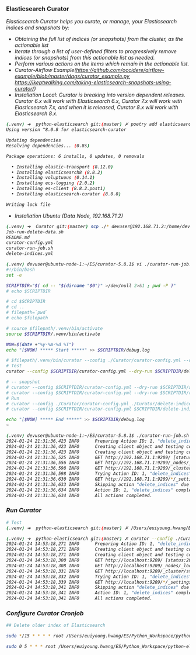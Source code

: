 
### Elasticsearch Curator

<i>Elasticsearch Curator helps you curate, or manage, your Elasticsearch indices and snapshots by:
- Obtaining the full list of indices (or snapshots) from the cluster, as the actionable list
- Iterate through a list of user-defined filters to progressively remove indices (or snapshots) from this actionable list as needed.
- Perform various actions on the items which remain in the actionable list.
- Curator-Airflow Example(<i>https://github.com/occidere/airflow-example/blob/master/dags/curator_example.py, https://ikeptwalking.com/taking-elasticsearch-snapshots-using-curator/</i>)
- Installation Local: Curator is breaking into version dependent releases. Curator 6.x will work with Elasticsearch 6.x, Curator 7.x will work with Elasticsearch 7.x, and when it is released, Curator 8.x will work with Elasticsearch 8.x.
```bash
(.venv) ➜  python-elasticsearch git:(master) ✗ poetry add elasticsearch-curator       
Using version ^8.0.8 for elasticsearch-curator

Updating dependencies
Resolving dependencies... (0.8s)

Package operations: 6 installs, 0 updates, 0 removals

  • Installing elastic-transport (8.12.0)
  • Installing elasticsearch8 (8.8.2)
  • Installing voluptuous (0.14.1)
  • Installing ecs-logging (2.0.2)
  • Installing es-client (8.8.2.post1)
  • Installing elasticsearch-curator (8.0.8)

Writing lock file
```

- Installation Ubuntu (Data Node, 192.168.71.2)
```bash
(.venv) ➜  Curator git:(master) scp ./* devuser@192.168.71.2:/home/devuser/ES/curator-5.8.1
Job-run-delete-data.sh                                                                                                                   100%  362   307.7KB/s   00:00    
README.md                                                                                                                                100% 3400     5.7MB/s   00:00    
curator-config.yml                                                                                                                       100%  531   432.9KB/s   00:00    
curator-run-job.sh                                                                                                                       100%  386   465.4KB/s   00:00    
delete-indices.yml  

(.venv) devuser@ubuntu-node-1:~/ES/curator-5.8.1$ vi ./curator-run-job.sh
#!/bin/bash
set -e

SCRIPTDIR="$( cd -- "$(dirname "$0")" >/dev/null 2>&1 ; pwd -P )"
# echo $SCRIPTDIR

# cd $SCRIPTDIR
# cd ..
# filepath=`pwd`
# echo $filepath

# source $filepath/.venv/bin/activate
source $SCRIPTDIR/.venv/bin/activate

NOW=$(date +"%y-%m-%d %T")
echo "[$NOW] ***** Start *****" >> $SCRIPTDIR/debug.log

# $filepath/.venv/bin/curator --config ./Curator/curator-config.yml --dry-run ./Curator/delete-indices.yml
# Test
curator --config $SCRIPTDIR/curator-config.yml --dry-run $SCRIPTDIR/delete-indices.yml | tee -a $SCRIPTDIR/debug.log

# -- snapshot
# curator --config $SCRIPTDIR/curator-config.yml --dry-run $SCRIPTDIR/action_snapshot.yml
# curator --config $SCRIPTDIR/curator-config.yml --dry-run $SCRIPTDIR/restore_snapshot.yml
# Run
# curator --config ./Curator/curator-config.yml ./Curator/delete-indices.yml
# curator --config $SCRIPTDIR/curator-config.yml $SCRIPTDIR/delete-indices.yml

echo "[$NOW] ***** End *****" >> $SCRIPTDIR/debug.log
~

(.venv) devuser@ubuntu-node-1:~/ES/curator-5.8.1$ ./curator-run-job.sh
2024-01-24 21:31:36,423 INFO      Preparing Action ID: 1, "delete_indices"
2024-01-24 21:31:36,423 INFO      Creating client object and testing connection
2024-01-24 21:31:36,423 INFO      Creating client object and testing connection
2024-01-24 21:31:36,525 INFO      GET http://192.168.71.1:9209/ [status:200 duration:0.101s]
2024-01-24 21:31:36,556 INFO      GET http://192.168.71.1:9209/_nodes/_local [status:200 duration:0.031s]
2024-01-24 21:31:36,598 INFO      GET http://192.168.71.1:9209/_cluster/state/master_node [status:200 duration:0.041s]
2024-01-24 21:31:36,598 INFO      Trying Action ID: 1, "delete_indices": No description given
2024-01-24 21:31:36,630 INFO      GET http://192.168.71.1:9209/*/_settings?expand_wildcards=open,closed [status:200 duration:0.031s]
2024-01-24 21:31:36,633 INFO      Skipping action "delete_indices" due to empty list: <class 'curator.exceptions.NoIndices'>
2024-01-24 21:31:36,634 INFO      Action ID: 1, "delete_indices" completed.
2024-01-24 21:31:36,634 INFO      All actions completed.

```


### Run Curator
```bash
# Test
(.venv) ➜  python-elasticsearch git:(master) ✗ /Users/euiyoung.hwang/ES/Python_Workspace/python-elasticsearch/.venv/bin/curator --config  /Users/euiyoung.hwang/ES/Python_Workspace/python-elasticsearch/Curator/curator-config.yml --dry-run  /Users/euiyoung.hwang/ES/Python_Workspace/python-elasticsearch/Curator/delete-indices.yml

(.venv) ➜  python-elasticsearch git:(master) ✗ curator --config ./Curator/curator-config.yml --dry-run ./Curator/delete-indices.yml
2024-01-24 14:53:18,271 INFO      Preparing Action ID: 1, "delete_indices"
2024-01-24 14:53:18,271 INFO      Creating client object and testing connection
2024-01-24 14:53:18,271 INFO      Creating client object and testing connection
2024-01-24 14:53:18,300 INFO      GET http://localhost:9209/ [status:200 duration:0.028s]
2024-01-24 14:53:18,308 INFO      GET http://localhost:9209/_nodes/_local [status:200 duration:0.008s]
2024-01-24 14:53:18,331 INFO      GET http://localhost:9209/_cluster/state/master_node [status:200 duration:0.023s]
2024-01-24 14:53:18,332 INFO      Trying Action ID: 1, "delete_indices": No description given
2024-01-24 14:53:18,339 INFO      GET http://localhost:9209/*/_settings?expand_wildcards=open,closed [status:200 duration:0.007s]
2024-01-24 14:53:18,341 INFO      Skipping action "delete_indices" due to empty list: <class 'curator.exceptions.NoIndices'>
2024-01-24 14:53:18,341 INFO      Action ID: 1, "delete_indices" completed.
2024-01-24 14:53:18,341 INFO      All actions completed.
```


### Configure Curator Cronjob
```bash
## Delete older index of Elasticsearch

sudo */15 * * * * root /Users/euiyoung.hwang/ES/Python_Workspace/python-elasticsearch/.venv/bin/curator --config  /Users/euiyoung.hwang/ES/Python_Workspace/python-elasticsearch/Curator/curator-config.yml --dry-run  /Users/euiyoung.hwang/ES/Python_Workspace/python-elasticsearch/Curator/delete-indices.yml

sudo 0 5 * * * root /Users/euiyoung.hwang/ES/Python_Workspace/python-elasticsearch/.venv/bin/curator --config  /Users/euiyoung.hwang/ES/Python_Workspace/python-elasticsearch/Curator/curator-config.yml /Users/euiyoung.hwang/ES/Python_Workspace/python-elasticsearch/Curator/delete-indices.yml

```